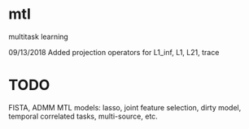 # mtl
multitask learning

09/13/2018 Added projection operators for L1_inf, L1, L21, trace

# TODO
FISTA, ADMM
MTL models: lasso, joint feature selection, dirty model, temporal correlated tasks, multi-source, etc.
